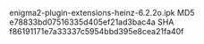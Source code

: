 enigma2-plugin-extensions-heinz-6.2.2o.ipk
MD5 e78833bd07516335d405ef21ad3bac4a
SHA f86191171e7a33337c5954bbd395e8cea21fa40f

